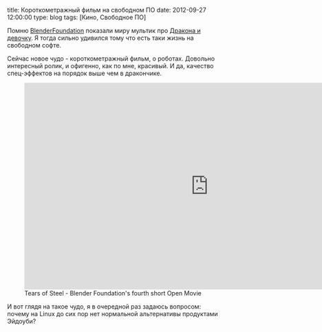 title: Короткометражный фильм на свободном ПО
date: 2012-09-27 12:00:00
type: blog
tags: [Кино, Свободное ПО]

Помню [BlenderFoundation](http://www.blender.org/blenderorg/blender-foundation/) показали миру мультик про [Дракона и девочку](http://www.youtube.com/watch?v=utyPyVBv0-4). Я тогда сильно удивился тому что есть таки жизнь на свободном софте. 

Сейчас новое чудо - короткометражный фильм, о роботах. Довольно интересный ролик, и офигенно, как по мне, красивый. И да, качество спец-эффектов на порядок выше чем в дракончике.

<figure>
    <div class="if"><iframe width="853" height="480" src="http://www.youtube.com/embed/R6MlUcmOul8" frameborder="0" allowfullscreen></iframe></div>
    <figcaption>Tears of Steel - Blender Foundation's fourth short Open Movie</figcaption>
</figure>

И вот глядя на такое чудо, я в очередной раз задаюсь вопросом: почему на Linux до сих пор нет нормальной альтернативы продуктами Эйдоуби?
